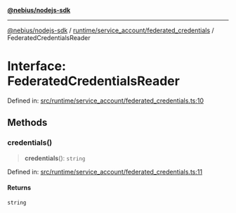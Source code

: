 [**@nebius/nodejs-sdk**](../../../../README.md)

***

[@nebius/nodejs-sdk](../../../../README.md) / [runtime/service\_account/federated\_credentials](../README.md) / FederatedCredentialsReader

# Interface: FederatedCredentialsReader

Defined in: [src/runtime/service\_account/federated\_credentials.ts:10](https://github.com/nebius/nodejs-sdk/blob/a37d220b2851e3bf0d396cb03828d544f584df45/src/runtime/service_account/federated_credentials.ts#L10)

## Methods

### credentials()

> **credentials**(): `string`

Defined in: [src/runtime/service\_account/federated\_credentials.ts:11](https://github.com/nebius/nodejs-sdk/blob/a37d220b2851e3bf0d396cb03828d544f584df45/src/runtime/service_account/federated_credentials.ts#L11)

#### Returns

`string`
